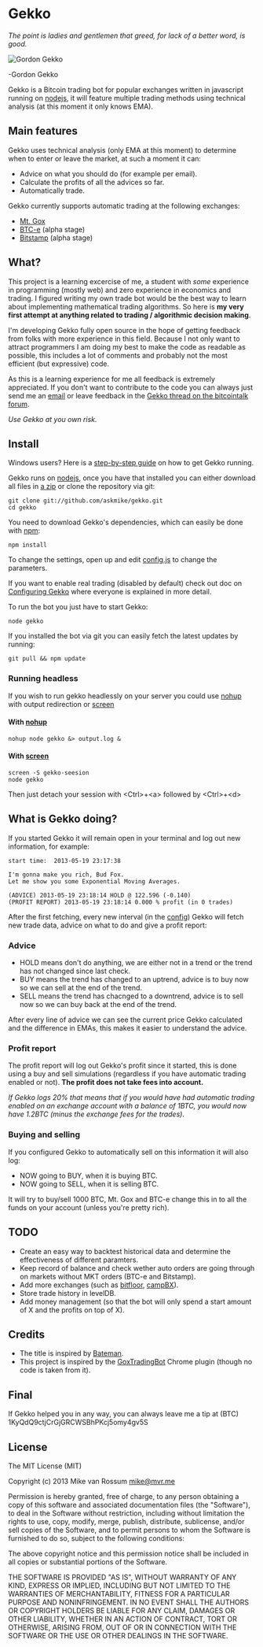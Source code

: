 # Gekko

*The point is ladies and gentlemen that greed, for lack of a better word, is good.*

![Gordon Gekko](http://mikevanrossum.nl/static/gekko.jpg)

-Gordon Gekko

Gekko is a Bitcoin trading bot for popular exchanges written in javascript running on [nodejs](http://nodejs.org), it will feature multiple trading methods using technical analysis (at this moment it only knows EMA).

## Main features

Gekko uses technical analysis (only EMA at this moment) to determine when to enter or leave the market, at such a moment it can:

* Advice on what you should do (for example per email).
* Calculate the profits of all the advices so far.
* Automatically trade.

Gekko currently supports automatic trading at the following exchanges:
* [Mt. Gox](https://mtgox.com/)
* [BTC-e](https://btc-e.com/) (alpha stage)
* [Bitstamp](https://bitstamp.net) (alpha stage)

## What?

This project is a learning excercise of me, a student with *some* experience in programming (mostly web) and zero experience in economics and trading. I figured writing my own trade bot would be the best way to learn about implementing mathematical trading algorithms. So here is **my very first attempt at anything related to trading / algorithmic decision making**.

I'm developing Gekko fully open source in the hope of getting feedback from folks with more experience in this field. Because I not only want to attract programmers I am doing my best to make the code as readable as possible, this includes a lot of comments and probably not the most efficient (but expressive) code.

As this is a learning experience for me all feedback is extremely appreciated. If you don't want to contribute to the code you can always just send me an [email](mailto:mike@mvr.me) or leave feedback in the [Gekko thread on the bitcointalk forum](https://bitcointalk.org/index.php?topic=209149.0).

*Use Gekko at you own risk.*

## Install

Windows users? Here is a [step-by-step guide](https://github.com/askmike/gekko/blob/master/docs/installing_gekko_on_windows.md) on how to get Gekko running.

Gekko runs on [nodejs](http://nodejs.org/), once you have that installed you can either download all files in [a zip](https://github.com/askmike/gekko/archive/master.zip) or clone the repository via git:

    git clone git://github.com/askmike/gekko.git
    cd gekko

You need to download Gekko's dependencies, which can easily be done with [npm](http://npmjs.org):

    npm install

To change the settings, open up and edit [config.js](https://github.com/askmike/gekko/blob/master/config.js) to change the parameters.

If you want to enable real trading (disabled by default) check out doc on [Configuring Gekko](https://github.com/askmike/gekko/blob/master/docs/Configuring_gekko.md) where everyone is explained in more detail.

To run the bot you just have to start Gekko:

    node gekko

If you installed the bot via git you can easily fetch the latest updates by running:

    git pull && npm update

### Running headless

If you wish to run gekko headlessly on your server you could use [nohup](http://linux.die.net/man/1/nohup) with output redirection or [screen](http://www.gnu.org/software/screen/manual/screen.html)


#### With [nohup](http://linux.die.net/man/1/nohup)

    nohup node gekko &> output.log &

#### With [screen](http://www.gnu.org/software/screen/manual/screen.html)

    screen -S gekko-seesion
    node gekko

Then just detach your session with &lt;Ctrl&gt;+&lt;a&gt; followed by &lt;Ctrl&gt;+&lt;d&gt;


## What is Gekko doing?

If you started Gekko it will remain open in your terminal and log out new information, for example:

    start time:  2013-05-19 23:17:38

    I'm gonna make you rich, Bud Fox.
    Let me show you some Exponential Moving Averages.

    (ADVICE) 2013-05-19 23:18:14 HOLD @ 122.596 (-0.140)
    (PROFIT REPORT) 2013-05-19 23:18:14 0.000 % profit (in 0 trades)

After the first fetching, every new interval (in the [config](https://github.com/askmike/gekko/blob/master/config.js#L17)) Gekko will fetch new trade data, advice on what to do and give a profit report:

### Advice

* HOLD means don't do anything, we are either not in a trend or the trend has not changed since last check.
* BUY means the trend has changed to an uptrend, advice is to buy now so we can sell at the end of the trend.
* SELL means the trend has chacnged to a downtrend, advice is to sell now so we can buy back at the end of the trend.

After every line of advice we can see the current price Gekko calculated and the difference in EMAs, this makes it easier to understand the advice.

### Profit report

The profit report will log out Gekko's profit since it started, this is done using a buy and sell simulations (regardless if you have automatic trading enabled or not). **The profit does not take fees into account.**

*If Gekko logs 20% that means that if you would have had automatic trading enabled on an exchange account with a balance of 1BTC, you would now have 1.2BTC (minus the exchange fees for the trades).*

### Buying and selling

If you configured Gekko to automatically sell on this information it will also log:

* NOW going to BUY, when it is buying BTC.
* NOW going to SELL, when it is selling BTC.

It will try to buy/sell 1000 BTC, Mt. Gox and BTC-e change this in to all the funds on your account (unless you're pretty rich).

## TODO

* Create an easy way to backtest historical data and determine the effectiveness of different paramters.
* Keep record of balance and check wether auto orders are going through on markets without MKT orders (BTC-e and Bitstamp).
* Add more exchanges (such as [bitfloor](https://npmjs.org/package/bitfloor), [campBX](https://npmjs.org/package/campbx)).
* Store trade history in levelDB.
* Add money management (so that the bot will only spend a start amount of X and the profits on top of X).

## Credits

* The title is inspired by [Bateman](https://github.com/fearofcode/bateman).
* This project is inspired by the [GoxTradingBot](https://github.com/virtimus/GoxTradingBot/) Chrome plugin (though no code is taken from it).

## Final

If Gekko helped you in any way, you can always leave me a tip at (BTC) 1KyQdQ9ctjCrGjGRCWSBhPKcj5omy4gv5S

## License

The MIT License (MIT)

Copyright (c) 2013 Mike van Rossum <mike@mvr.me>

Permission is hereby granted, free of charge, to any person obtaining a copy
of this software and associated documentation files (the "Software"), to deal
in the Software without restriction, including without limitation the rights
to use, copy, modify, merge, publish, distribute, sublicense, and/or sell
copies of the Software, and to permit persons to whom the Software is
furnished to do so, subject to the following conditions:

The above copyright notice and this permission notice shall be included in
all copies or substantial portions of the Software.

THE SOFTWARE IS PROVIDED "AS IS", WITHOUT WARRANTY OF ANY KIND, EXPRESS OR
IMPLIED, INCLUDING BUT NOT LIMITED TO THE WARRANTIES OF MERCHANTABILITY,
FITNESS FOR A PARTICULAR PURPOSE AND NONINFRINGEMENT. IN NO EVENT SHALL THE
AUTHORS OR COPYRIGHT HOLDERS BE LIABLE FOR ANY CLAIM, DAMAGES OR OTHER
LIABILITY, WHETHER IN AN ACTION OF CONTRACT, TORT OR OTHERWISE, ARISING FROM,
OUT OF OR IN CONNECTION WITH THE SOFTWARE OR THE USE OR OTHER DEALINGS IN
THE SOFTWARE.
